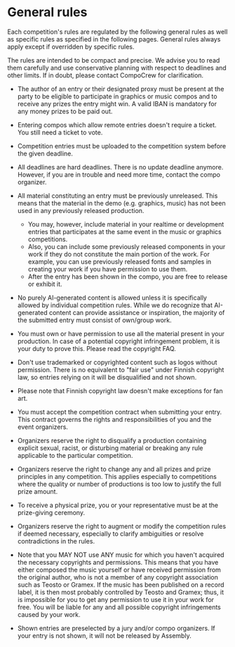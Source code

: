 # General rules

Each competition's rules are regulated by the following general rules as well as specific rules as specified in the following pages. General rules always apply except if overridden by specific rules.

The rules are intended to be compact and precise. We advise you to read them carefully and use conservative planning with respect to deadlines and other limits. If in doubt, please contact CompoCrew for clarification.

- The author of an entry or their designated proxy must be present at the party to be eligible to participate in graphics or music compos and to receive any prizes the entry might win. A valid IBAN is mandatory for any money prizes to be paid out.

- Entering compos which allow remote entries doesn't require a ticket. You still need a ticket to vote.

- Competition entries must be uploaded to the competition system before the given deadline.

- All deadlines are hard deadlines. There is no update deadline anymore. However, if you are in trouble and need more time, contact the compo organizer.

- All material constituting an entry must be previously unreleased. This means that the material in the demo (e.g. graphics, music) has not been used in any previously released production.
  - You may, however, include material in your realtime or development entries that participates at the same event in the music or graphics competitions.
  - Also, you can include some previously released components in your work if they do not constitute the main portion of the work. For example, you can use previously released fonts and samples in creating your work if you have permission to use them.
  - After the entry has been shown in the compo, you are free to release or exhibit it.

- No purely AI-generated content is allowed unless it is specifically allowed by individual competition rules. While we do recognize that AI-generated content can provide assistance or inspiration, the majority of the submitted entry must consist of own/group work.

- You must own or have permission to use all the material present in your production. In case of a potential copyright infringement problem, it is your duty to prove this. Please read the copyright FAQ.
- Don't use trademarked or copyrighted content such as logos without permission. There is no equivalent to "fair use" under Finnish copyright law, so entries relying on it will be disqualified and not shown.
- Please note that Finnish copyright law doesn't make exceptions for fan art.

- You must accept the competition contract when submitting your entry. This contract governs the rights and responsibilities of you and the event organizers.

- Organizers reserve the right to disqualify a production containing explicit sexual, racist, or disturbing material or breaking any rule applicable to the particular competition.
- Organizers reserve the right to change any and all prizes and prize principles in any competition. This applies especially to competitions where the quality or number of productions is too low to justify the full prize amount.
- To receive a physical prize, you or your representative must be at the prize-giving ceremony.

- Organizers reserve the right to augment or modify the competition rules if deemed necessary, especially to clarify ambiguities or resolve contradictions in the rules.
- Note that you MAY NOT use ANY music for which you haven't acquired the necessary copyrights and permissions. This means that you have either composed the music yourself or have received permission from the original author, who is not a member of any copyright association such as Teosto or Gramex. If the music has been published on a record label, it is then most probably controlled by Teosto and Gramex; thus, it is impossible for you to get any permission to use it in your work for free. You will be liable for any and all possible copyright infringements caused by your work.

- Shown entries are preselected by a jury and/or compo organizers. If your entry is not shown, it will not be released by Assembly.